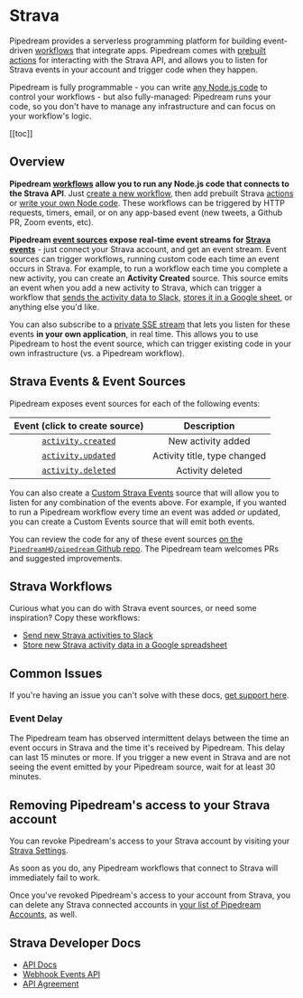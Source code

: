 # Strava

Pipedream provides a serverless programming platform for building event-driven [workflows](/workflows/) that integrate apps. Pipedream comes with [prebuilt actions](/components/actions/) for interacting with the Strava API, and allows you to listen for Strava events in your account and trigger code when they happen.

Pipedream is fully programmable - you can write [any Node.js code](/workflows/steps/code/) to control your workflows - but also fully-managed: Pipedream runs your code, so you don't have to manage any infrastructure and can focus on your workflow's logic.

[[toc]]

## Overview

**Pipedream [workflows](/workflows/) allow you to run any Node.js code that connects to the Strava API**. Just [create a new workflow](https://pipedream.com/new), then add prebuilt Strava [actions](/components/actions/) or [write your own Node code](/workflows/steps/code/). These workflows can be triggered by HTTP requests, timers, email, or on any app-based event (new tweets, a Github PR, Zoom events, etc).

**Pipedream [**event sources**](/event-sources/) expose real-time event streams for [Strava events](#strava-events-event-sources)** - just connect your Strava account, and get an event stream. Event sources can trigger workflows, running custom code each time an event occurs in Strava. For example, to run a workflow each time you complete a new activity, you can create an **Activity Created** source. This source emits an event when you add a new activity to Strava, which can trigger a workflow that [sends the activity data to Slack](https://pipedream.com/@dylan/send-new-strava-activities-to-slack-p_5VCBKZ/edit), [stores it in a Google sheet](https://pipedream.com/@dylan/store-new-strava-activity-data-in-a-google-spreadsheet-p_D1CvkG/edit), or anything else you'd like.

You can also subscribe to a [private SSE stream](/api/sse/) that lets you listen for these events **in your own application**, in real time. This allows you to use Pipedream to host the event source, which can trigger existing code in your own infrastructure (vs. a Pipedream workflow).

## Strava Events & Event Sources

Pipedream exposes event sources for each of the following events:

|                                Event (click to create source)                                 |         Description          |
| :-------------------------------------------------------------------------------------------: | :--------------------------: |
| [`activity.created`](https://pipedream.com/sources?action=create&key=strava-activity-created) |      New activity added      |
| [`activity.updated`](https://pipedream.com/sources?action=create&key=strava-activity-updated) | Activity title, type changed |
| [`activity.deleted`](https://pipedream.com/sources?action=create&key=strava-activity-deleted) |       Activity deleted       |

You can also create a [Custom Strava Events](https://pipedream.com/sources?action=create&key=strava-custom-events) source that will allow you to listen for any combination of the events above. For example, if you wanted to run a Pipedream workflow every time an event was added _or_ updated, you can create a Custom Events source that will emit both events.

You can review the code for any of these event sources [on the `PipedreamHQ/pipedream` Github repo](https://github.com/PipedreamHQ/pipedream/tree/master/components/strava). The Pipedream team welcomes PRs and suggested improvements.

## Strava Workflows

Curious what you can do with Strava event sources, or need some inspiration? Copy these workflows:

- [Send new Strava activities to Slack](https://pipedream.com/@dylan/send-new-strava-activities-to-slack-p_5VCBKZ/edit)
- [Store new Strava activity data in a Google spreadsheet](https://pipedream.com/@dylan/store-new-strava-activities-in-a-google-spreadsheet-p_D1CvkG/edit)

## Common Issues

If you're having an issue you can't solve with these docs, [get support here](https://docs.pipedream.comhttps://pipedream.com/support/).

### Event Delay

The Pipedream team has observed intermittent delays between the time an event occurs in Strava and the time it's received by Pipedream. This delay can last 15 minutes or more. If you trigger a new event in Strava and are not seeing the event emitted by your Pipedream source, wait for at least 30 minutes. 

## Removing Pipedream's access to your Strava account

You can revoke Pipedream's access to your Strava account by visiting your [Strava Settings](https://www.strava.com/settings/apps).

As soon as you do, any Pipedream workflows that connect to Strava will immediately fail to work.

Once you've revoked Pipedream's access to your account from Strava, you can delete any Strava connected accounts in [your list of Pipedream Accounts](https://pipedream.com/accounts), as well.

## Strava Developer Docs

- [API Docs](http://developers.strava.com/)
- [Webhook Events API](https://developers.strava.com/docs/webhooks/)
- [API Agreement](https://www.strava.com/legal/api)

<Footer />
